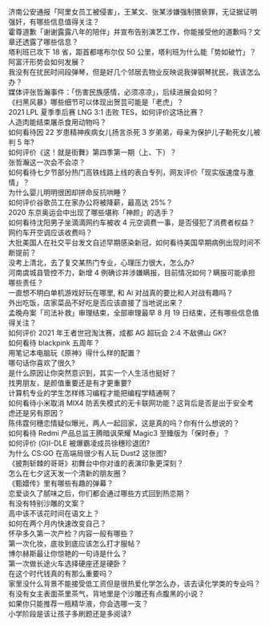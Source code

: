 济南公安通报「阿里女员工被侵害」，王某文、张某涉嫌强制猥亵罪，无证据证明强奸，有哪些信息值得关注？  
霍尊道歉「谢谢露露八年的陪伴」并宣布告别演艺工作，你能接受他的道歉吗？文章还透露了哪些信息？  
塔利班已攻下 18 省，距首都喀布尔仅 50 公里，塔利班为什么能「势如破竹」？阿富汗形势会如何发展？  
我没有在扰民时间段弹琴，但是好几个邻居去物业反映说我弹钢琴扰民，我该怎么办？  
媒体评张哲瀚事件：「伤害民族感情，必须凉凉」，后续进展会如何？  
《扫黑风暴》哪些细节可以体现出贺芸可能是「老虎」？  
2021 LPL 夏季季后赛 LNG 3:1 击败 TES，如何评价这场比赛？  
人造肉能结束屠杀食用动物吗？  
如何看待因 22 岁患精神疾病女儿扬言杀死 3 岁弟弟，母亲为保护儿子勒死女儿被判 5 年?  
如何评价《这！就是街舞》第四季第一期（上、下）？  
张哲瀚这一次会不会凉？  
如何看待七夕节部分热门高铁线路上线的表白专列，网友评价「现实版速度与激情」？  
为什么婴儿明明很困却拼命反抗哄睡？  
如何评价谷歌员工在家办公将被降薪，最高达 25%？  
2020 东京奥运会中出现了哪些堪称「神颜」的选手？  
如何看待沈阳男子坐滴滴网约车被收 4 元空调费一事，是否侵犯了消费者权益？网约车开空调应该收费吗？  
大批美国人在社交平台发文自述早期感染新冠，如何看待美国早期病例出现时间不断提前？  
没考上清北，去了复交某热门专业，心理压力很大，怎么办?  
河南虞城县管控不力，新增 4 例确诊并涉嫌瞒报，目前情况如何？瞒报可能承担哪些责任？  
一直想不明白单机游戏好玩在哪里, 和 Ai 对战真的要比和人对战有趣吗？  
外出吃饭，店家菜品不好吃是否应该直接了当地说出来？  
孟晚舟案「司法补救」审理结束，全部审理最早 8 月 19 日结束，还有哪些信息值得关注？  
如何评价 2021 年王者世冠淘汰赛，成都 AG 超玩会 2:4 不敌佛山 GK?  
如何看待 blackpink 五周年？  
用笔记本电脑玩《原神》得什么样的配置？  
哪句话你喜欢了很久?  
是什么原因让你突然意识到，其实一个人生活也挺好？  
找男朋友，是颜值重要还是有才更重要?  
计算机专业的学生怎样练习编程才能把编程学精通啊？  
如何看待小米取消 MIX4 防丢失模式的无卡联网功能？这背后是否是出于安全考虑还是另有原因？  
陈伟霆何穗恋情疑似曝光，两人一起回家，这是真的吗？你有什么想说的？  
如何看待 Redmi 产品总监王腾暗讽荣耀 Magic3 至臻版为「保时泰」？  
如何评价 (G)I-DLE 被爆霸凌成员徐穗珍退团?  
为什么 CS:GO 在高端局很少有人玩 Dust2 这张图?  
《披荆斩棘的哥哥》初舞台中你对谁的表演印象更深刻？  
怎么在七夕这天发一个清新的朋友圈？  
《甄嬛传》里有哪些有趣的弹幕？  
恋爱谈久了腻味之后，你们都会通过哪些方式回到热恋期？  
有没有特别沙雕的文案？  
高中该不该花时间在语文上？  
如何在两个月内快速改变自己？  
怀孕多久第一次产检？内容一般有哪些？  
第一次化妆，底妆到底应该怎么打才服帖？  
博尔赫斯最让你惊艳的一句诗是什么？  
第一次做长途火车选择硬座还是硬卧？  
在这个时代钱真的有那么重要吗？  
家里没什么背景不能接受低工资但是很热爱化学怎么办，该去读化学类的专业吗？  
有没有女主表面茶里茶气，背地里是个沙雕还有点腹黑的小说？  
如果你只能推荐一瓶精华液，你会选哪一支？  
小学阶段是该让孩子多刷题还是多阅读?  
